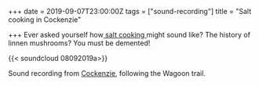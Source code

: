 +++
date = 2019-09-07T23:00:00Z
tags = ["sound-recording"]
title = "Salt cooking in Cockenzie"

+++
Ever asked yourself how[ salt cooking ](https://www.1722waggonway.co.uk/post/2017/12/14/salt-produced-in-cockenzie-once-more)might sound like? The history of linnen mushrooms? You must be demented!

{{< soundcloud 08092019a>}}

Sound recording from [Cockenzie](https://en.wikipedia.org/wiki/Cockenzie_and_Port_Seton), following the Wagoon trail.